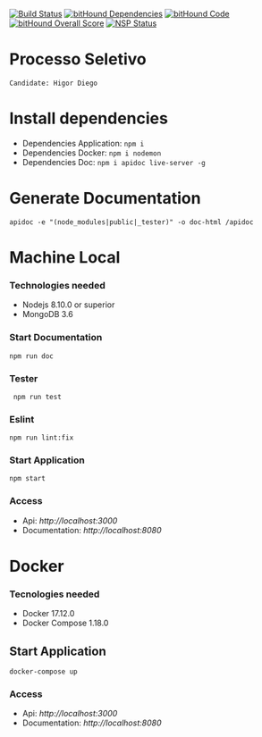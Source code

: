 [![Build Status](https://travis-ci.org/higordiego/tester-lap3d.svg?branch=master)](https://travis-ci.org/higordiego/tester-lap3d)
[![bitHound Dependencies](https://www.bithound.io/github/higordiego/tester-lap3d/badges/dependencies.svg)](https://www.bithound.io/github/higordiego/tester-lap3d/master/dependencies/npm)
[![bitHound Code](https://www.bithound.io/github/higordiego/tester-lap3d/badges/code.svg)](https://www.bithound.io/github/higordiego/tester-lap3d)
[![bitHound Overall Score](https://www.bithound.io/github/higordiego/tester-lap3d/badges/score.svg)](https://www.bithound.io/github/higordiego/tester-lap3d)
[![NSP Status](https://nodesecurity.io/orgs/higor-diego/projects/d08ae528-73a6-4d05-b505-7a22f69830ce/badge)](https://nodesecurity.io/orgs/higor-diego/projects/d08ae528-73a6-4d05-b505-7a22f69830ce)
# Processo Seletivo 

    Candidate: Higor Diego

# Install dependencies

- Dependencies Application: ` npm i `
- Dependencies Docker: `npm i nodemon`
- Dependencies Doc: `npm i apidoc live-server -g`


# Generate Documentation
` apidoc -e "(node_modules|public|_tester)" -o doc-html /apidoc `


# Machine Local
### Technologies needed
- Nodejs 8.10.0 or superior
- MongoDB 3.6

### Start Documentation
`npm run doc`

### Tester
` npm run test`

### Eslint
` npm run lint:fix `

### Start Application
`npm start`

### Access
- Api: *http://localhost:3000*
- Documentation: *http://localhost:8080*

# Docker
### Tecnologies needed
- Docker 17.12.0
- Docker Compose 1.18.0

## Start Application
`docker-compose up`

### Access
- Api: *http://localhost:3000*
- Documentation: *http://localhost:8080*



